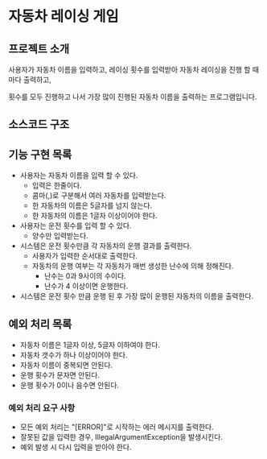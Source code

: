 # 자동차 레이싱 게임

## 프로젝트 소개

사용자가 자동차 이름을 입력하고, 레이싱 횟수를 입력받아 자동차 레이싱을 진행 할 때마다 출력하고, 

횟수를 모두 진행하고 나서 가장 많이 진행된 자동차 이름을 출력하는 프로그램입니다.

## 소스코드 구조



## 기능 구현 목록

- 사용자는 자동차 이름을 입력 할 수 있다.
  - 입력은 한줄이다.
  - 콤마(,)로 구분해서 여러 자동차를 입력받는다.
  - 한 자동차의 이름은 5글자를 넘지 않는다.
  - 한 자동차의 이름은 1글자 이상이어야 한다.
- 사용자는 운전 횟수를 입력 할 수 있다.
  - 양수만 입력받는다.
- 시스템은 운전 횟수만큼 각 자동차의 운행 결과를 출력한다.
  - 사용자가 입력한 순서대로 출력한다.
  - 자동차의 운행 여부는 각 자동차가 매번 생성한 난수에 의해 정해진다.
    - 난수는 0과 9사이의 수이다.
    - 난수가 4 이상이면 운행한다.
- 시스템은 운전 횟수 만큼 운행 된 후 가장 많이 운행된 자동차의 이름을 출력한다.



## 예외 처리 목록

- 자동차 이름은 1글자 이상, 5글자 이하여야 한다.
- 자동차 갯수가 하나 이상이어야 한다.
- 자동차 이름이 중복되면 안된다.
- 운행 횟수가 문자면 안된다.
- 운행 횟수가 0이나 음수면 안된다.

### 예외 처리 요구 사항

- 모든 예외 처리는 "[ERROR]"로 시작하는 에러 메시지를 출력한다.
- 잘못된 값을 입력한 경우, IllegalArgumentException을 발생시킨다.
- 예외 발생 시 다시 입력을 받아야 한다.


